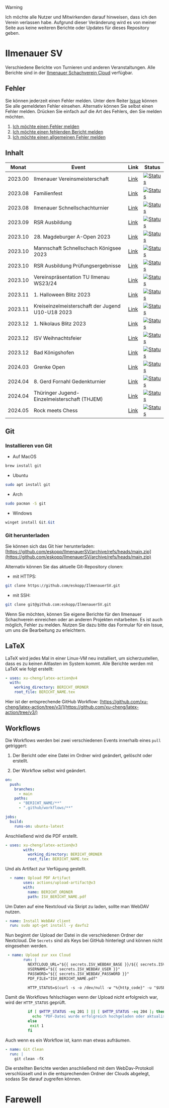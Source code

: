 > [!WARNING]  
> Ich möchte alle Nutzer und Mitwirkenden darauf hinweisen, dass ich den Verein verlassen habe. Aufgrund dieser Veränderung wird es von meiner Seite aus keine weiteren Berichte oder Updates für dieses Repository geben.


# Ilmenauer SV

Verschiedene Berichte von Turnieren und anderen Veranstaltungen. Alle Berichte sind in der [Ilmenauer Schachverein Cloud](https://cloud.ilmenauer-schachverein.de) verfügbar.

## Fehler

Sie können jederzeit einen Fehler melden. Unter dem Reiter [Issue](https://github.com/eskopp/IlmenauerSV/issues) können Sie alle gemeldeten Fehler einsehen. Alternativ können Sie selbst einen Fehler melden. Drücken Sie einfach auf die Art des Fehlers, den Sie melden möchten.

1. [Ich möchte einen Fehler melden](https://github.com/eskopp/IlmenauerSV/issues/new?assignees=&labels=bug&projects=&template=fehler_melden.md&title=%5BFEHLER%5D+)
2. [Ich möchte einen fehlenden Bericht melden](https://github.com/eskopp/IlmenauerSV/issues/new?assignees=&labels=fehlt&projects=&template=new_bericht.md&title=%5BFEHLT%5D+)
3. [Ich möchte einen allgemeinen Fehler melden](https://github.com/eskopp/IlmenauerSV/issues/new)

## Inhalt
| Monat   | Event                                            | Link                                                                                                                      | Status                                                                                                                                                                                                                                                        |
| ------- | ------------------------------------------------ | ------------------------------------------------------------------------------------------------------------------------- | ------------------------------------------------------------------------------------------------------------------------------------------------------------------------------------------------------------------------------------------------------------- |
| 2023.00 | Ilmenauer Vereinsmeisterschaft                   | [Link](2023_00_Ilmenauer_Vereinsmeisterschaft/2023_00_Ilmenauer_Vereinsmeisterschaft.tex)                                 | [![Status](https://github.com/eskopp/IlmenauerSV/actions/workflows/2023_00_Ilmenauer_Vereinsmeisterschaft.yml/badge.svg)](https://github.com/eskopp/IlmenauerSV/actions/workflows/2023_00_Ilmenauer_Vereinsmeisterschaft.yml)                                 |
| 2023.08 | Familienfest                                     | [Link](2023_08_Familienfest/2023_08_Familienfest.tex)                                                                     | [![Status](https://github.com/eskopp/IlmenauerSV/actions/workflows/2023_08_Familienfest.yml/badge.svg)](https://github.com/eskopp/IlmenauerSV/actions/workflows/2023_08_Familienfest.yml)                                                                     |
| 2023.08 | Ilmenauer Schnellschachturnier                   | [Link](2023_08_Ilmenauer_Schnellschachturnier/2023_08_Ilmenauer_Schnellschachturnier.tex)                                 | [![Status](https://github.com/eskopp/IlmenauerSV/actions/workflows/2023_08_Ilmenauer_Schnellschachturnier.yml/badge.svg)](https://github.com/eskopp/IlmenauerSV/actions/workflows/2023_08_Ilmenauer_Schnellschachturnier.yml)                                 |
| 2023.09 | RSR Ausbildung                                   | [Link](2023_09_RSR_Ausbildung/2023_09_RSR_Ausbildung.tex)                                                                 | [![Status](https://github.com/eskopp/IlmenauerSV/actions/workflows/2023_09_RSR_Ausbildung.yml/badge.svg)](https://github.com/eskopp/IlmenauerSV/actions/workflows/2023_09_RSR_Ausbildung.yml)                                                                 |
| 2023.10 | 28. Magdeburger A-Open 2023                      | [Link](2023_10_Magdeburg_Open_28/2023_10_Magdeburg_Open_28.tex)                                                           | [![Status](https://github.com/eskopp/IlmenauerSV/actions/workflows/2023_10_Magdeburg_Open_28.yml/badge.svg)](https://github.com/eskopp/IlmenauerSV/actions/workflows/2023_10_Magdeburg_Open_28.yml)                                                           |
| 2023.10 | Mannschaft Schnellschach Königsee 2023           | [Link](2023_10_Mannschaftsschnellschachpokal-Schach-Königssee/2023_10_Mannschaftsschnellschachpokal-Schach-Königssee.tex) | [![Status](https://github.com/eskopp/IlmenauerSV/actions/workflows/2023_10_Mannschaftsschnellschachpokal-Schach-Königssee.yml/badge.svg)](https://github.com/eskopp/IlmenauerSV/actions/workflows/2023_10_Mannschaftsschnellschachpokal-Schach-Königssee.yml) |
| 2023.10 | RSR Ausbildung Prüfungsergebnisse                | [Link](2023_10_RSR_Ausbildung_Nachtrag/2023_10_RSR_Ausbildung_Nachtrag.tex)                                               | [![Status](https://github.com/eskopp/IlmenauerSV/actions/workflows/2023_10_RSR_Ausbildung_Nachtrag.yml/badge.svg)](https://github.com/eskopp/IlmenauerSV/actions/workflows/2023_10_RSR_Ausbildung_Nachtrag.yml)                                               |
| 2023.10 | Vereinspräsentation TU Ilmenau WS23/24           | [Link](2023_10_Vereinspräsentation_TUIlmenau_WS2324/2023_10_Vereinspräsentation_TUIlmenau_WS2324.tex)                     | [![Status](https://github.com/eskopp/IlmenauerSV/actions/workflows/2023_10_Vereinspräsentation_TUIlmenau_WS2324.yml/badge.svg)](https://github.com/eskopp/IlmenauerSV/actions/workflows/2023_10_Vereinspräsentation_TUIlmenau_WS2324.yml)                     |
| 2023.11 | 1. Halloween Blitz 2023                          | [Link](2023_11_Halloween_Blitz/2023_11_Halloween_Blitz.tex)                                                               | [![Status](https://github.com/eskopp/IlmenauerSV/actions/workflows/2023_11_Halloween_Blitz.yml/badge.svg)](https://github.com/eskopp/IlmenauerSV/actions/workflows/2023_11_Halloween_Blitz.yml)                                                               |
| 2023.11 | Kreiseinzelmeisterschaft der Jugend U10-U18 2023 | [Link](2023_11_KJEM_IK/2023_11_KJEM_IK.tex)                                                                               | [![Status](https://github.com/eskopp/IlmenauerSV/actions/workflows/2023_11_KJEM_IK.yml/badge.svg)](https://github.com/eskopp/IlmenauerSV/actions/workflows/2023_11_KJEM_IK.yml)                                                                               |
| 2023.12 | 1. Nikolaus Blitz 2023                           | [Link](2023_12_Nikolaus_Blitz/2023_12_Nikolaus_Blitz.tex)                                                                 | [![Status](https://github.com/eskopp/IlmenauerSV/actions/workflows/2023_12_Nikolaus_Blitz.yml/badge.svg)](https://github.com/eskopp/IlmenauerSV/actions/workflows/2023_12_Nikolaus_Blitz.yml)                                                                 |
| 2023.12 | ISV Weihnachtsfeier                              | [Link](2023_12_ISV_Weihnachtsfeier/2023_12_ISV_Weihnachtsfeier.tex)                                                       | [![Status](https://github.com/eskopp/IlmenauerSV/actions/workflows/2023_12_ISV_Weihnachtsfeier.yml/badge.svg)](https://github.com/eskopp/IlmenauerSV/actions/workflows/2023_12_ISV_Weihnachtsfeier.yml)                                                       |
| 2023.12 | Bad Königshofen                                  | [Link](2023_12_BadKoenigshofen/2023_12_BadKoenigshofen.tex)                                                               | [![Status](https://github.com/eskopp/IlmenauerSV/actions/workflows/2023_12_BadKoenigshofen.yml/badge.svg)](https://github.com/eskopp/IlmenauerSV/actions/workflows/2023_12_BadKoenigshofen.yml)                                                               |
| 2024.03 | Grenke Open                                      | [Link](2024_03_Grenke_Open/2024_03_Grenke_Open.tex)                                                                       | [![Status](https://github.com/eskopp/IlmenauerSV/actions/workflows/2024_03_Grenke_Open.yml/badge.svg)](https://github.com/eskopp/IlmenauerSV/actions/workflows/2024_03_Grenke_Open.yml)                                                                       |
| 2024.04 | 8. Gerd Fornahl Gedenkturnier                    | [Link](2024_04_Gerd_Fornahl_Gedenkturnier_8/2024_04_Gerd_Fornahl_Gedenkturnier_8.tex)                                     | [![Status](https://github.com/eskopp/IlmenauerSV/actions/workflows/2024_04_Gerd_Fornahl_Gedenkturnier_8.yml/badge.svg)](https://github.com/eskopp/IlmenauerSV/actions/workflows/2024_04_Gerd_Fornahl_Gedenkturnier_8.yml)                                     |
| 2024.04 | Thüringer Jugend-Einzelmeisterschaft (THJEM)     | [Link](2024_04_THJEM/2024_04_THJEM.tex)                                                                                   | [![Status](https://github.com/eskopp/IlmenauerSV/actions/workflows/2024_04_THJEM.yml/badge.svg)](https://github.com/eskopp/IlmenauerSV/actions/workflows/2024_04_THJEM.yml)                                                                                   |
| 2024.05 | Rock meets Chess                                 | [Link](2024_05_Rock_meets_Chess/2024_05_Rock_meets_Chess.tex)                                                             | [![Status](https://github.com/eskopp/IlmenauerSV/actions/workflows/2024_05_Rock_meets_Chess.yml/badge.svg)](https://github.com/eskopp/IlmenauerSV/actions/workflows/2024_05_Rock_meets_Chess.yml)                                                             |

## Git

### Installieren von Git

- Auf MacOS

```bash
brew install git
```

- Ubuntu

```bash
sudo apt install git
```

- Arch

```bash
sudo pacman -S git
```

- Windows

```powershell
winget install Git.Git
```

### Git herunterladen

Sie können sich das Git hier herunterladen: [https://github.com/eskopp/IlmenauerSV/archive/refs/heads/main.zip](https://github.com/eskopp/IlmenauerSV/archive/refs/heads/main.zip)

Alternativ können Sie das aktuelle Git-Repository clonen:

- mit HTTPS:

```bash
git clone https://github.com/eskopp/IlmenauerSV.git
```

- mit SSH:

```bash
git clone git@github.com:eskopp/IlmenauerSV.git
```

Wenn Sie möchten, können Sie eigene Berichte für den Ilmenauer Schachverein einreichen oder an anderen Projekten mitarbeiten. Es ist auch möglich, Fehler zu melden. Nutzen Sie dazu bitte das Formular für ein Issue, um uns die Bearbeitung zu erleichtern.

## LaTeX

LaTeX wird jedes Mal in einer Linux-VM neu installiert, um sicherzustellen, dass es zu keinen Altlasten im System kommt. Alle Berichte werden mit LaTeX wie folgt erstellt:

```yml
- uses: xu-cheng/latex-action@v4
  with:
    working_directory: BERICHT_ORDNER
    root_file: BERICHT_NAME.tex
```

Hier ist der entsprechende GitHub Workflow: [https://github.com/xu-cheng/latex-action/tree/v3/](https://github.com/xu-cheng/latex-action/tree/v3/)

## Workflows

Die Workflows werden bei zwei verschiedenen Events innerhalb eines `pull` getriggert:

1. Der Bericht oder eine Datei im Ordner wird geändert, gelöscht oder erstellt.

2. Der Workflow selbst wird geändert.

```yml
on:
  push:
    branches:
      - main
    paths:
      - "BERICHT_NAME/**"
      - ".github/workflows/**"

jobs:
  build:
    runs-on: ubuntu-latest
```

Anschließend wird die PDF erstellt.

```yml
- uses: xu-cheng/latex-action@v3
        with:
          working_directory: BERICHT_ORDNER
          root_file: BERICHT_NAME.tex
```

Und als Artifact zur Verfügung gestellt.

```yml
  - name: Upload PDF Artifact
        uses: actions/upload-artifact@v3
        with:
          name: BERICHT_ORDNER
          path: ISV_BERICHT_NAME.pdf
```

Um Daten auf eine Nextcloud via Skript zu laden, sollte man WebDAV nutzen.

```yml
- name: Install WebDAV client
  run: sudo apt-get install -y davfs2
```

Nun beginnt der Upload der Datei in die verschiedenen Ordner der Nextcloud. Die `Secrets` sind als Keys bei GitHub hinterlegt und können nicht eingesehen werden.

```yml
 - name: Upload zur xxx Cloud
        run: |
          NEXTCLOUD_URL="${{ secrets.ISV_WEBDAV_BASE }}/${{ secrets.ISV_WEBDAV_PATH }}/"
          USERNAME="${{ secrets.ISV_WEBDAV_USER }}"
          PASSWORD="${{ secrets.ISV_WEBDAV_PASSWORD }}"
          PDF_FILE="ISV_BERICHT_NAME.pdf"

          HTTP_STATUS=$(curl -s -o /dev/null -w "%{http_code}" -u "$USERNAME:$PASSWORD" -T "$PDF_FILE" "$NEXTCLOUD_URL")
```

Damit die Workflows fehlschlagen wenn der Upload nicht erfolgreich war, wird der `HTTP_STATUS` geprüft.

```bash
          if [ $HTTP_STATUS -eq 201 ] || [ $HTTP_STATUS -eq 204 ]; then
            echo "PDF-Datei wurde erfolgreich hochgeladen oder aktualisiert."
          else
           exit 1
          fi
```

Auch wenn es ein Workflow ist, kann man etwas aufräumen.

```yml
- name: Git Clean
  run: |
    git clean -fX
```

Die erstellten Berichte werden anschließend mit dem WebDav-Protokoll verschlüsselt und in die entsprechenden Ordner der Clouds abgelegt, sodass Sie darauf zugreifen können.

# Farewell
